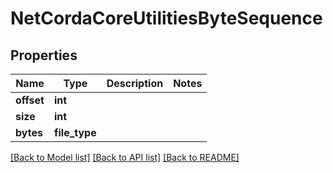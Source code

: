 # NetCordaCoreUtilitiesByteSequence

## Properties
Name | Type | Description | Notes
------------ | ------------- | ------------- | -------------
**offset** | **int** |  | 
**size** | **int** |  | 
**bytes** | **file_type** |  | 

[[Back to Model list]](../README.md#documentation-for-models) [[Back to API list]](../README.md#documentation-for-api-endpoints) [[Back to README]](../README.md)



